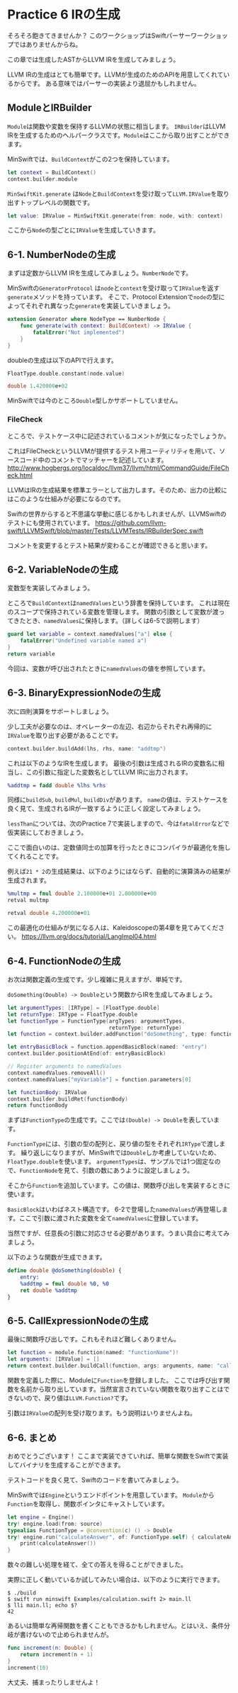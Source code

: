 # Practice 6 IRの生成

そろそろ飽きてきませんか？
このワークショップはSwiftパーサーワークショップではありませんからね。

この章では生成したASTからLLVM IRを生成してみましょう。

LLVM IRの生成はとても簡単です。LLVMが生成のためのAPIを用意してくれているからです。
ある意味ではパーサーの実装より退屈かもしれません。

## ModuleとIRBuilder

`Module`は関数や変数を保持するLLVMの状態に相当します。
`IRBuilder`はLLVM IRを生成するためのヘルパークラスです。`Module`はここから取り出すことができます。

MinSwiftでは、`BuildContext`がこの2つを保持しています。

```swift
let context = BuildContext()
context.builder.module
```

`MinSwiftKit.generate` は`Node`と`BuildContext`を受け取って`LLVM.IRValue`を取り出すトップレベルの関数です。

```swift
let value: IRValue = MinSwiftKit.generate(from: node, with: context)
```

ここから`Node`の型ごとに`IRValue`を生成していきます。

## 6-1. NumberNodeの生成

まずは定数からLLVM IRを生成してみましょう。`NumberNode`です。

MinSwiftの`GeneratorProtocol` は`node`と`context`を受け取って`IRValue`を返す`generate`メソッドを持っています。
そこで、Protocol Extensionで`node`の型によってそれぞれ異なった`generate`を実装していきましょう。

```swift
extension Generator where NodeType == NumberNode {
    func generate(with context: BuildContext) -> IRValue {
        fatalError("Not implemented")
    }
}
```

doubleの生成は以下のAPIで行えます。

```swift
FloatType.double.constant(node.value)
```

```llvm
double 1.420000e+02
```

MinSwiftでは今のところ`Double`型しかサポートしていません。

### FileCheck

ところで、テストケース中に記述されているコメントが気になったでしょうか。

これはFileCheckというLLVMが提供するテスト用ユーティリティを用いて、ソースコード中のコメントでマッチャーを記述しています。
http://www.hogbergs.org/localdoc/llvm37/llvm/html/CommandGuide/FileCheck.html


LLVMはIRの生成結果を標準エラーとして出力します。そのため、出力の比較にはこのような仕組みが必要になるのです。


Swiftの世界からすると不思議な挙動に感じるかもしれませんが、LLVMSwiftのテストにも使用されています。
https://github.com/llvm-swift/LLVMSwift/blob/master/Tests/LLVMTests/IRBuilderSpec.swift

コメントを変更するとテスト結果が変わることが確認できると思います。

## 6-2. VariableNodeの生成

変数型を実装してみましょう。

ところで`BuildContext`は`namedValues`という辞書を保持しています。
これは現在のスコープで保持されている変数を管理します。
関数の引数として変数が渡ってきたとき、`namedValues`に保持します。（詳しくは6-5で説明します）

```swift
guard let variable = context.namedValues["a"] else {
    fatalError("Undefined variable named a")
}
return variable
```

今回は、変数が呼び出されたときに`namedValues`の値を参照しています。

## 6-3. BinaryExpressionNodeの生成

次に四則演算をサポートしましょう。

少し工夫が必要なのは、オペレーターの左辺、右辺からそれぞれ再帰的に`IRValue`を取り出す必要があることです。

```swift
context.builder.buildAdd(lhs, rhs, name: "addtmp")
```

これは以下のようなIRを生成します。
最後の引数は生成されるIRの変数名に相当し、この引数に指定した変数名としてLLVM IRに出力されます。

```llvm
%addtmp = fadd double %lhs %rhs
```

同様に`buildSub`, `buildMul`, `buildDiv`があります。
`name`の値は、テストケースを良く見て、生成されるIRが一致するように正しく設定してみましょう。

`lessThan`については、次のPractice 7で実装しますので、今は`fatalError`などで仮実装にしておきましょう。

ここで面白いのは、定数値同士の加算を行ったときにコンパイラが最適化を施してくれることです。

例えば`21 * 2`の生成結果は、以下のようにはならず、自動的に演算済みの結果が生成されます。

```llvm
%multmp = fmul double 2.100000e+01 2.000000e+00
retval multmp
```

```llvm
retval double 4.200000e+01
```

この最適化の仕組みが気になる人は、Kaleidoscopeの第4章を見てみてください。
https://llvm.org/docs/tutorial/LangImpl04.html

## 6-4. FunctionNodeの生成

お次は関数定義の生成です。少し複雑に見えますが、単純です。

`doSomething(Double) -> Double`という関数からIRを生成してみましょう。

```swift
let argumentTypes: [IRType] = [FloatType.double]
let returnType: IRType = FloatType.double
let functionType = FunctionType(argTypes: argumentTypes,
                                returnType: returnType)
let function = context.builder.addFunction("doSomething", type: functionType)

let entryBasicBlock = function.appendBasicBlock(named: "entry")
context.builder.positionAtEnd(of: entryBasicBlock)

// Register arguments to namedValues
context.namedValues.removeAll()
context.namedValues["myVariable"] = function.parameters[0]

let functionBody: IRValue
context.builder.buildRet(functionBody)
return functionBody
```

まずは`FunctionType`の生成です。ここでは`(Double) -> Double`を表しています。

`FunctionType`には、引数の型の配列と、戻り値の型をそれぞれ`IRType`で渡します。
繰り返しになりますが、MinSwiftでは`Double`しか考慮していないため、`FloatType.double`を使います。
`argumentTypes`は、サンプルでは1つ固定なので、`FunctionNode`を見て、引数の数にあうように設定しましょう。


そこから`Function`を追加しています。この値は、関数呼び出しを実装するときに使います。

`BasicBlock`はいわばネスト構造です。
6-2で登場した`namedValues`が再登場します。ここで引数に渡された変数を全て`namedValues`に登録しています。

当然ですが、任意長の引数に対応させる必要があります。うまい具合に考えてみましょう。

以下のような関数が生成できます。

```llvm
define double @doSomething(double) {
    entry:
    %addtmp = fmul double %0, %0
    ret double %addtmp
}
```

## 6-5. CallExpressionNodeの生成

最後に関数呼び出しです。これもそれほど難しくありません。

```swift
let function = module.function(named: "functionName")!
let arguments: [IRValue] = []
return context.builder.buildCall(function, args: arguments, name: "calltmp")
```

関数を定義した際に、Moduleに`Function`を登録しました。
ここでは呼び出す関数を名前から取り出しています。当然宣言されていない関数を取り出すことはできないので、戻り値は`LLVM.Function?`です。

引数は`IRValue`の配列を受け取ります。もう説明はいりませんよね。

## 6-6. まとめ

おめでとうございます！
ここまで実装できていれば、簡単な関数をSwiftで実装してバイナリを生成することができます。

テストコードを良く見て、Swiftのコードを書いてみましょう。

MinSwiftでは`Engine`というエンドポイントを用意しています。
`Module`から`Function`を取得し、関数ポインタにキャストしています。

```swift
let engine = Engine()
try! engine.load(from: source)
typealias FunctionType = @convention(c) () -> Double
try! engine.run("calculateAnswer", of: FunctionType.self) { calculateAnswer in
    print(calculateAnswer())
}
```

数々の難しい処理を経て、全ての答えを得ることができました。

実際に正しく動いているか試してみたい場合は、以下のように実行できます。

```console
$ ./build
$ swift run minswift Examples/calculation.swift 2> main.ll
$ lli main.ll; echo $?
42
```

あるいは簡単な再帰関数を書くこともできるかもしれません。とはいえ、条件分岐が書けないので止められませんが。

```swift
func increment(n: Double) {
    return increment(n + 1)
}
increment(10)
```

大丈夫、捕まったりしませんよ！
